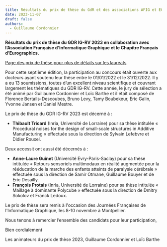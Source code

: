 ```yaml
---
title: Résultats du prix de thèse du GdR et des associations AFIG et EGFR 2023
date: 2023-11-07
draft: false
authors:
  - Guillaume Cordonnier
---
```


**Résultats du prix de thèse du GDR IG-RV 2023
en collaboration avec l’Association Française d’Informatique Graphique et le Chapitre Français d’Eurographics.**

[Page des prix de thèse pour plus de détails sur les lauréats](http://gdr-igrv.fr/actions/prix-these/)

Pour cette septième édition, la participation au concours était ouverte aux docteurs ayant soutenu leur thèse entre le 01/01/2022 et le 31/12/2022. Il y a eu 13 soumissions, toutes d’un excellent niveau scientifique et couvrant largement les thématiques du GDR IG-RV.  Cette année, le jury de sélection a été animé par Guillaume Cordonnier et Loïc Barthe et il était composé de Florence Bertails-Descoubes, Bruno Levy, Tamy Boubekeur, Eric Galin, Yvonne Jansen et Daniel Mestre. 

Le prix de thèse du GDR IG-RV 2023 est décerné à :

* **Thibault Tricard** (Inria, Université de Lorraine) pour sa thèse intitulée  « Procedural noises for the design of small-scale structures in Additive Manufacturing »  effectuée sous la direction de Sylvain Lefebvre et Didier Rouxel.

Deux accessit ont aussi été décernés à :

* **Anne-Laure Guinet** (Université Evry-Paris-Saclay) pour sa thèse intitulée  « Retours sensoriels multimodaux en réalité augmentée pour la rééducation de la marche des enfants atteints de paralysie cérébrale »  effectuée sous la direction de Samir Otmane, Guillaume Bouyer et de Eric Desailly.
* **François Protais** (Inria, Université de Lorraine) pour sa thèse intitulée  « Maillage à dominante Polycube » effectuée sous la direction de Dmitry Sokolov et Franck Ledoux.


Le prix de thèse sera remis à l'occasion des Journées Françaises de l'Informatique Graphique, les 8-10 novembre à Montpellier.

Nous tenons à remercier l’ensemble des candidats pour leur participation, 

Bien cordialement

Les animateurs du prix de thèse 2023,
Guillaume Cordonnier et Loïc Barthe